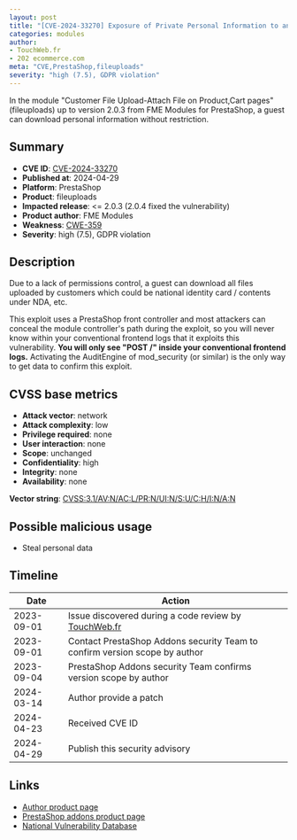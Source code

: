 ```yaml
---
layout: post
title: "[CVE-2024-33270] Exposure of Private Personal Information to an Unauthorized Actor in FME Modules - Customer File Upload-Attach File on Product,Cart pages module for PrestaShop"
categories: modules
author:
- TouchWeb.fr
- 202 ecommerce.com
meta: "CVE,PrestaShop,fileuploads"
severity: "high (7.5), GDPR violation"
---
```


In the module "Customer File Upload-Attach File on Product,Cart pages" (fileuploads) up to version 2.0.3 from FME Modules for PrestaShop, a guest can download personal information without restriction.

## Summary

* **CVE ID**: [CVE-2024-33270](https://cve.mitre.org/cgi-bin/cvename.cgi?name=CVE-2024-33270)
* **Published at**: 2024-04-29
* **Platform**: PrestaShop
* **Product**: fileuploads
* **Impacted release**: <= 2.0.3 (2.0.4 fixed the vulnerability)
* **Product author**: FME Modules
* **Weakness**: [CWE-359](https://cwe.mitre.org/data/definitions/359.html)
* **Severity**: high (7.5), GDPR violation

## Description

Due to a lack of permissions control, a guest can download all files uploaded by customers which could be national identity card / contents under NDA, etc.

This exploit uses a PrestaShop front controller and most attackers can conceal the module controller's path during the exploit, so you will never know within your conventional frontend logs that it exploits this vulnerability. **You will only see "POST /" inside your conventional frontend logs.** Activating the AuditEngine of mod_security (or similar) is the only way to get data to confirm this exploit.

## CVSS base metrics

* **Attack vector**: network
* **Attack complexity**: low
* **Privilege required**: none
* **User interaction**: none
* **Scope**: unchanged
* **Confidentiality**: high
* **Integrity**: none
* **Availability**: none

**Vector string**: [CVSS:3.1/AV:N/AC:L/PR:N/UI:N/S:U/C:H/I:N/A:N](https://nvd.nist.gov/vuln-metrics/cvss/v3-calculator?vector=AV:N/AC:L/PR:N/UI:N/S:U/C:H/I:N/A:N)

## Possible malicious usage

* Steal personal data

## Timeline

| Date | Action |
|--|--|
| 2023-09-01 | Issue discovered during a code review by [TouchWeb.fr](https://www.touchweb.fr) |
| 2023-09-01 | Contact PrestaShop Addons security Team to confirm version scope by author |
| 2023-09-04 | PrestaShop Addons security Team confirms version scope by author |
| 2024-03-14 | Author provide a patch |
| 2024-04-23 | Received CVE ID |
| 2024-04-29 | Publish this security advisory |


## Links

* [Author product page](https://www.fmemodules.com/en/prestashop-modules/80-file-uploads.html)
* [PrestaShop addons product page](https://addons.prestashop.com/en/additional-information-product-tab/21373-customer-file-upload-attach-file-on-productcart-pages.html)
* [National Vulnerability Database](https://nvd.nist.gov/vuln/detail/CVE-2024-33270)
